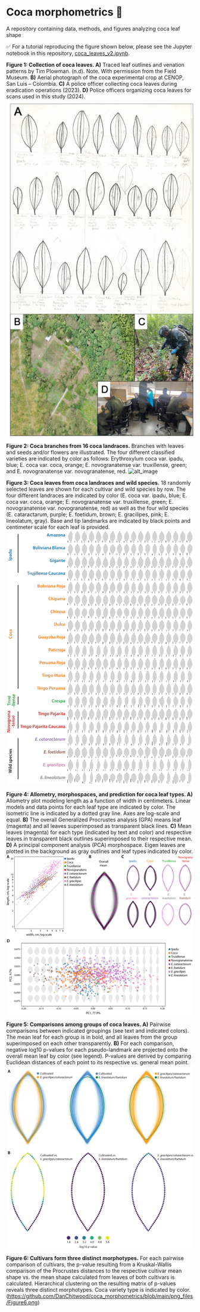 # Coca morphometrics 🍃
A repository containing data, methods, and figures analyzing coca leaf shape

:white_check_mark: For a tutorial reproducing the figure shown below, please see the Jupyter notebook in this repository, [coca_leaves_v2.ipynb](https://github.com/DanChitwood/coca_morphometrics/blob/main/coca_leaves_v2.ipynb).

**Figure 1: Collection of coca leaves. A)** Traced leaf outlines and venation patterns by Tim Plowman. (n.d). Note. With permission from the Field Museum. **B)** Aerial photograph of the coca experimental crop at CENOP, San Luis – Colombia. **C)** A police officer collecting coca leaves during eradication operations (2023). **D)** Police officers organizing coca leaves for scans used in this study (2024). ![alt_image](https://github.com/DanChitwood/coca_morphometrics/blob/main/png_files/Figure1.png)

**Figure 2: Coca branches from 16 coca landraces.** Branches with leaves and seeds and/or flowers are illustrated. The four different classified varieties are indicated by color as follows: Erythroxylum coca var. ipadu, blue; E. coca var. coca, orange; E. novogranatense var. truxillense, green; and E. novogranatense var. novogranatense, red. ![alt_image](https://github.com/DanChitwood/coca_morphometrics/blob/main/png_files/Figure2.png)

**Figure 3: Coca leaves from coca landraces and wild species.** 18 randomly selected leaves are shown for each cultivar and wild species by row. The four different landraces are indicated by color (E. coca var. ipadu, blue; E. coca var. coca, orange; E. novogranatense var. truxillense, green; E. novogranatense var. novogranatense, red) as well as the four wild species (E. cataractarum, purple; E. foetidum, brown; E. gracilipes, pink; E. lineolatum, gray). Base and tip landmarks are indicated by black points and centimeter scale for each leaf is provided. ![alt_image](https://github.com/DanChitwood/coca_morphometrics/blob/main/png_files/Figure3.png)

**Figure 4: Allometry, morphospaces, and prediction for coca leaf types. A)** Allometry plot modeling length as a function of width in centimeters. Linear models and data points for each leaf type are indicated by color. The isometric line is indicated by a dotted gray line. Axes are log-scale and equal. **B)** The overall Generalized Procrustes analysis (GPA) means leaf (magenta) and all leaves superimposed as transparent black lines. **C)** Mean leaves (magenta) for each type (indicated by text and color) and respective leaves in transparent black outlines superimposed to their respective mean. **D)** A principal component analysis (PCA) morphospace. Eigen leaves are plotted in the background as gray outlines and leaf types indicated by color. ![alt_image](https://github.com/DanChitwood/coca_morphometrics/blob/main/png_files/Figure4.png)

**Figure 5: Comparisons among groups of coca leaves. A)** Pairwise comparisons between indicated groupings (see text and indicated colors).  The mean leaf for each group is in bold, and all leaves from the group superimposed on each other transparently. **B)** For each comparison, negative log10 p-values for each pseudo-landmark are projected onto the overall mean leaf by color (see legend). P-values are derived by comparing Euclidean distances of each point to its respective vs. general mean point. ![alt_image](https://github.com/DanChitwood/coca_morphometrics/blob/main/png_files/Figure5.png)

**Figure 6: Cultivars form three distinct morphotypes.** For each pairwise comparison of cultivars, the p-value resulting from a Kruskal-Wallis comparison of the Procrustes distances to the respective cultivar mean shape vs. the mean shape calculated from leaves of both cultivars is calculated. Hierarchical clustering on the resulting matrix of p-values reveals three distinct morphotypes. Coca variety type is indicated by color.(https://github.com/DanChitwood/coca_morphometrics/blob/main/png_files/Figure6.png)




